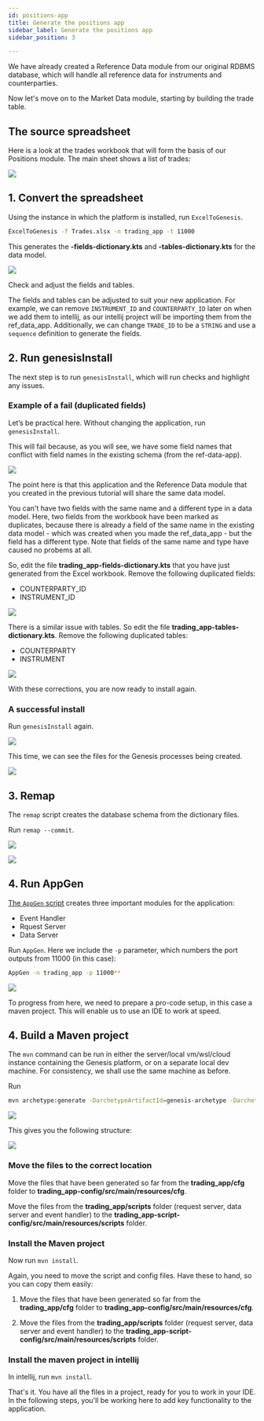 ```yaml
---
id: positions-app
title: Generate the positions app
sidebar_label: Generate the positions app
sidebar_position: 3

---
```

We have already created a Reference Data module from our original RDBMS database, which will handle all reference data for instruments and counterparties. 

Now let's move on to the Market Data module, starting by building the trade table.

## The source spreadsheet

Here is a look at the trades workbook that will form the basis of our Positions module. The main sheet shows a list of trades:

![](/img/source-table.png)

<!-- TODO link to the xlsx file download, docs or artifactory? -->


## 1. Convert the spreadsheet

<!-- TODO - run from intellij -->
<!-- TODO link to branch and repo -->
Using the instance in which the platform is installed, run `ExcelToGenesis`.

```bash
ExcelToGenesis -f Trades.xlsx -n trading_app -t 11000
```

This generates the **-fields-dictionary.kts** and **-tables-dictionary.kts** for the data model.

![](/img/trading_app-creation-run-exceltogenesis-2.png)

Check and adjust the fields and tables.

The fields and tables can be adjusted to suit your new application. For example, we can remove `INSTRUMENT_ID` and `COUNTERPARTY_ID` later on when we add them to intellij, as our intellij project will be importing them from the ref_data_app. Additionally, we can change `TRADE_ID` to be a `STRING` and use a `sequence` definition to generate the fields.

## 2. Run genesisInstall

The next step is to run `genesisInstall`, which will run checks and highlight any issues.

<!-- We should remove all this, too much info, move to run in intelliJ -->
### Example of a fail (duplicated fields)

Let’s be practical here. Without changing the application, run `genesisInstall`.

This will fail because, as you will see, we have some field names that conflict with field names in the existing schema (from the ref-data-app).

![](/img/fail-duplicate-fields-and-tables.png)

The point here is that this application and the Reference Data module that you created in the previous tutorial will share the same data model. 

You can't have two fields with the same name and a different type in a data model. Here, two fields from the workbook have been marked as duplicates, because there is already a field of the same name in the existing data model - which was created when you made the ref_data_app - but the field has a different type. Note that fields of the same name and type have caused no probems at all.

So, edit the file **trading_app-fields-dictionary.kts** that you have just generated from the Excel workbook. Remove the following duplicated fields:

* COUNTERPARTY_ID
* INSTRUMENT_ID

![](/img/remove-two-fields.png)

There is a similar issue with tables. So edit the file **trading_app-tables-dictionary.kts**. Remove the following duplicated tables:


* COUNTERPARTY
* INSTRUMENT

![](/img/remove-two-tables.png)

With these corrections, you are now ready to install again.

### A successful install

Run `genesisInstall` again.

![](/img/trading_app-creation-run-genesisinstall-again-5.png)

This time, we can see the files for the Genesis processes being created.

![](/img/trading_app-creation-run-genesisinstall-again-2-5.png)

## 3. Remap

The `remap` script creates the database schema from the dictionary files.

Run `remap --commit`.

![](/img/trading_app-creation-run-remap-commit-1-6.png)

![](/img/trading_app-creation-run-remap-commit-2-6.png)

## 4. Run AppGen

[The `AppGen` script](/managing-applications/operate/on-the-host/helpful-commands/#appgen) creates three important modules for the application:

* Event Handler
* Rquest Server
* Data Server

Run `AppGen`. Here we include the `-p` parameter, which numbers the port outputs from 11000 (in this case):

```bash
AppGen -n trading_app -p 11000**
```

![](/img/trading_app-creation-run-appgen-7.png)



To progress from here, we need to prepare a  pro-code setup, in this case a maven project. This will enable us to use an IDE to work at speed.

## 4. Build a Maven project

The `mvn` command can be run in either the server/local vm/wsl/cloud instance containing the Genesis platform, or on a separate local dev machine. For consistency, we shall use the same machine as before.

Run

```bash
mvn archetype:generate -DarchetypeArtifactId=genesis-archetype -DarchetypeGroupId=global.genesis -DgroupId=global.genesis -Dversion=1.0.0-SNAPSHOT -DarchetypeVersion=5.2.0 -DartifactId=trading_app -B
```

![](/img/trading_app-creation-prepare-maven-project-10-11-12.png)

This gives you the following structure:

![](/img/trading_app-creation-show-project-structure-13.png)

### Move the files to the correct location

Move the files that have been generated so far from the **trading_app/cfg** folder to **trading_app-config/src/main/resources/cfg**.

Move the files from the **trading_app/scripts** folder (request server, data server and event handler) to the **trading_app-script-config/src/main/resources/scripts** folder.

### Install the  Maven project

Now run `mvn install`.

Again, you need to move the script and config files. Have these to hand, so you can copy them easily:

1. Move the files that have been generated so far from the **trading_app/cfg** folder to **trading_app-config/src/main/resources/cfg**.

2. Move the files from the **trading_app/scripts** folder (request server, data server and event handler) to the **trading_app-script-config/src/main/resources/scripts** folder.

### Install the maven project in intellij

In intellij, run `mvn install`.

That's it. You have all the files in a project, ready for you to work in your IDE. In the following steps, you'll be working here to add key functionality to the application.

<!-- TODO link to branch and repo -->

<!-- TODO - do we need to explain adding to dictionary-cache? -->